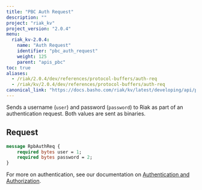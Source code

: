 ```yaml
---
title: "PBC Auth Request"
description: ""
project: "riak_kv"
project_version: "2.0.4"
menu:
  riak_kv-2.0.4:
    name: "Auth Request"
    identifier: "pbc_auth_request"
    weight: 125
    parent: "apis_pbc"
toc: true
aliases:
  - /riak/2.0.4/dev/references/protocol-buffers/auth-req
  - /riak/kv/2.0.4/dev/references/protocol-buffers/auth-req
canonical_link: "https://docs.basho.com/riak/kv/latest/developing/api/protocol-buffers/auth-req"
---
```


Sends a username (`user`) and password (`password`) to Riak as part of
an authentication request. Both values are sent as binaries.

## Request

```protobuf
message RpbAuthReq {
    required bytes user = 1;
    required bytes password = 2;
}
```

For more on authentication, see our documentation on [Authentication and Authorization](/riak/kv/2.0.4/using/security/basics).
